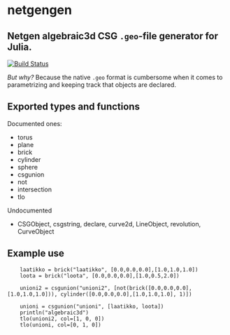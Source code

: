 # netgengen
## Netgen algebraic3d CSG `.geo`-file generator for Julia. 

[![Build Status](https://travis-ci.org/juhanikataja/netgengen.jl.svg?branch=master)](https://travis-ci.org/juhanikataja/netgengen.jl)

*But why?* Because the native `.geo` format is cumbersome when it comes to parametrizing and keeping track that objects are declared.

## Exported types and functions

Documented ones:

* torus
* plane
* brick
* cylinder
* sphere
* csgunion
* not
* intersection
* tlo

Undocumented

* CSGObject, csgstring, declare, curve2d, LineObject, revolution, CurveObject

## Example use

        laatikko = brick("laatikko", [0.0,0.0,0.0],[1.0,1.0,1.0])
        loota = brick("loota", [0.0,0.0,0.0],[1.0,0.5,2.0])

        unioni2 = csgunion("unioni2", [not(brick([0.0,0.0,0.0],[1.0,1.0,1.0])), cylinder([0.0,0.0,0.0],[1.0,1.0,1.0], 1)])

        unioni = csgunion("unioni", [laatikko, loota])
        println("algebraic3d")
        tlo(unioni2, col=[1, 0, 0])
        tlo(unioni, col=[0, 1, 0])
